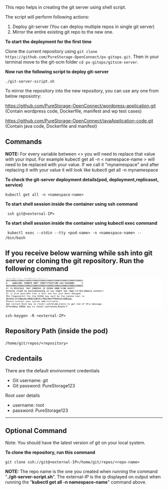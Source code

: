 This repo helps in creating the git server using shell script.

The script will perform following actions:

1) Deploy git-server (You can deploy multiple repos in single git server)
2) Mirror the entire existing git repo to the new one.

**To start the deployment for the first time**

Clone the current repository using  `git clone https://github.com/PureStorage-OpenConnect/px-gitops.git`. Then in your terminal move to the git-scm folder `cd px-gitops/gitscm-server`.


**Now run the following script to deploy git-server**

```
./git-server-script.sh
```


To mirror the repository into the new repository, you can use any one from below reposiotry:

  https://github.com/PureStorage-OpenConnect/wordpress-application.git    (Contain wordpress code, Dockerfile, manifest and wp test cases)

  https://github.com/PureStorage-OpenConnect/javaApplication-code.git         (Contain java code, Dockerfile and manifest) 





## Commands

**NOTE:** For every variable between <> you will need to replace that value with your input. For example kubectl get all -n < namespace-name > will need to be replaced with your value. If we call it "mynamespace" and after replacing it with your value it will look like kubectl get all -n mynamespace 

**To check the git-server deployment details(pod, deployment,replicaset, service)**


    kubectl get all -n <namespace-name>


**To start shell session inside the container using ssh command**


     ssh git@<external-IP>

**To start shell session inside the container using kubectl exec command**


     kubectl exec --stdin --tty <pod-name> -n <namespace-name> -- /bin/bash


## If you receive below warning while ssh into git server or cloning the git repository. Run the following command 

![](./add-host-key.png?raw=true "Title")

    ssh-keygen -R <external-IP>

## Repository Path (inside the pod)

```
/home/git/repos/<repository>
```

## Credentails

There are the default environment credentials

* Git username: git
* Git password: PureStorage123

Root user details

* username: root
* password: PureStorage123

---
## Optional Command

Note: You should have the latest version of git on your local system.

**To clone the repository, run this command**


    git clone ssh://git@<external-IP>/home/git/repos/<repo-name>

**NOTE:** The repo name is the one you created when running the command "**./git-server-script.sh**".
The external-IP is the ip displayed on output when running the "**kubectl get all -n namespace-name**" command above.


